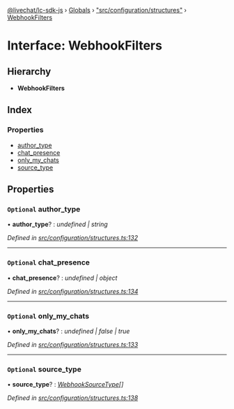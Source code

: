 [@livechat/lc-sdk-js](../README.md) › [Globals](../globals.md) › ["src/configuration/structures"](../modules/_src_configuration_structures_.md) › [WebhookFilters](_src_configuration_structures_.webhookfilters.md)

# Interface: WebhookFilters

## Hierarchy

* **WebhookFilters**

## Index

### Properties

* [author_type](_src_configuration_structures_.webhookfilters.md#optional-author_type)
* [chat_presence](_src_configuration_structures_.webhookfilters.md#optional-chat_presence)
* [only_my_chats](_src_configuration_structures_.webhookfilters.md#optional-only_my_chats)
* [source_type](_src_configuration_structures_.webhookfilters.md#optional-source_type)

## Properties

### `Optional` author_type

• **author_type**? : *undefined | string*

*Defined in [src/configuration/structures.ts:132](https://github.com/livechat/lc-sdk-js/blob/9364105/src/configuration/structures.ts#L132)*

___

### `Optional` chat_presence

• **chat_presence**? : *undefined | object*

*Defined in [src/configuration/structures.ts:134](https://github.com/livechat/lc-sdk-js/blob/9364105/src/configuration/structures.ts#L134)*

___

### `Optional` only_my_chats

• **only_my_chats**? : *undefined | false | true*

*Defined in [src/configuration/structures.ts:133](https://github.com/livechat/lc-sdk-js/blob/9364105/src/configuration/structures.ts#L133)*

___

### `Optional` source_type

• **source_type**? : *[WebhookSourceType](../modules/_src_configuration_structures_.md#webhooksourcetype)[]*

*Defined in [src/configuration/structures.ts:138](https://github.com/livechat/lc-sdk-js/blob/9364105/src/configuration/structures.ts#L138)*
